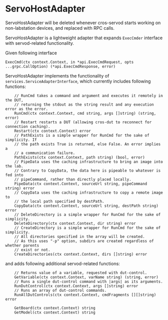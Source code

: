 # ServoHostAdapter

ServoHostAdapter will be deleted whenever cros-servod starts working on non-labstation devices, and replaced with RPC calls.

ServoHostAdapter is a lightweight adapter that expands `ExecCmder` interface with servod-related functionality.

Given following interface
```
ExecCmd(ctx context.Context, in *api.ExecCmdRequest, opts ...grpc.CallOption) (*api.ExecCmdResponse, error)
```

ServoHostAdapter implements the functionality of `services.ServiceAdapterInterface`,
which currently includes following functions:
```
	// RunCmd takes a command and argument and executes it remotely in the DUT,
	// returning the stdout as the string result and any execution error as the error.
	RunCmd(ctx context.Context, cmd string, args []string) (string, error)
	// Restart restarts a DUT (allowing cros-dut to reconnect for connection caching).
	Restart(ctx context.Context) error
	// PathExists is a simple wrapper for RunCmd for the sake of simplicity. If
	// the path exists True is returned, else False. An error implies a
	// a communication failure.
	PathExists(ctx context.Context, path string) (bool, error)
	// PipeData uses the caching infrastructure to bring an image into the lab.
	// Contrary to CopyData, the data here is pipeable to whatever is fed into
	// pipeCommand, rather than directly placed locally.
	PipeData(ctx context.Context, sourceUrl string, pipeCommand string) error
	// CopyData uses the caching infrastructure to copy a remote image to
	// the local path specified by destPath.
	CopyData(ctx context.Context, sourceUrl string, destPath string) error
	// DeleteDirectory is a simple wrapper for RunCmd for the sake of simplicity.
	DeleteDirectory(ctx context.Context, dir string) error
	// CreateDirectory is a simple wrapper for RunCmd for the sake of simplicity.
	// All directories specified in the array will be created.
	// As this uses "-p" option, subdirs are created regardless of whether parents
	// exist or not.
	CreateDirectories(ctx context.Context, dirs []string) error
```
and adds following additional servod-related functions:
```
	// Returns value of a variable, requested with dut-control.
	GetVariable(ctx context.Context, varName string) (string, error)
	// Runs a single dut-control command with |args| as its arguments.
	RunDutControl(ctx context.Context, args []string) error
	// Runs an array of dut-control commands.
	RunAllDutControls(ctx context.Context, cmdFragments [][]string) error

	GetBoard(ctx context.Context) string
	GetModel(ctx context.Context) string
```
